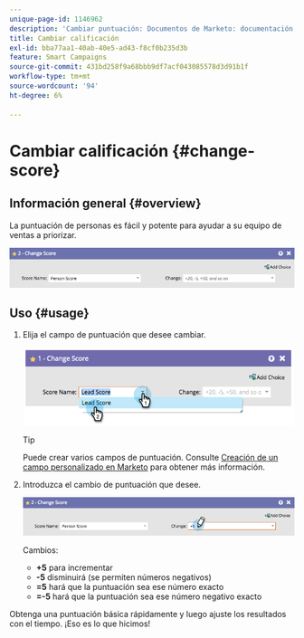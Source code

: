 ```yaml
---
unique-page-id: 1146962
description: 'Cambiar puntuación: Documentos de Marketo: documentación del producto'
title: Cambiar calificación
exl-id: bba77aa1-40ab-40e5-ad43-f8cf0b235d3b
feature: Smart Campaigns
source-git-commit: 431bd258f9a68bbb9df7acf043085578d3d91b1f
workflow-type: tm+mt
source-wordcount: '94'
ht-degree: 6%

---
```


# Cambiar calificación {#change-score}

## Información general {#overview}

La puntuación de personas es fácil y potente para ayudar a su equipo de ventas a priorizar.

![](assets/flowstep-changescore.png)

## Uso {#usage}

1. Elija el campo de puntuación que desee cambiar.

   ![](assets/image2014-9-22-11-3a7-3a31.png)

   >[!TIP]
   >
   >Puede crear varios campos de puntuación. Consulte [Creación de un campo personalizado en Marketo](/help/marketo/product-docs/administration/field-management/create-a-custom-field-in-marketo.md) para obtener más información.

1. Introduzca el cambio de puntuación que desee.

   ![](assets/flowstep-changescoretype.png)

   Cambios:

   * **+5** para incrementar
   * **-5** disminuirá (se permiten números negativos)
   * **=5** hará que la puntuación sea ese número exacto
   * **=-5** hará que la puntuación sea ese número negativo exacto

Obtenga una puntuación básica rápidamente y luego ajuste los resultados con el tiempo. ¡Eso es lo que hicimos!
